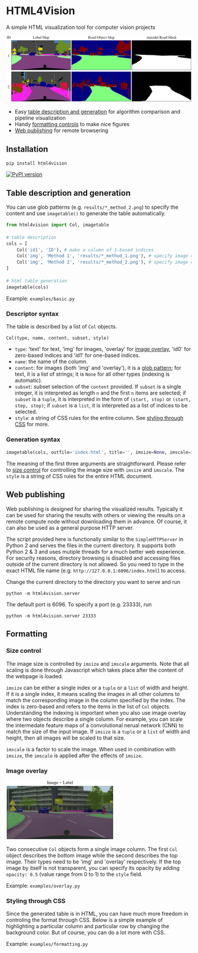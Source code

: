 # HTML4Vision
A simple HTML visualization tool for computer vision projects

![demo](examples/basic.png)

- Easy [table description and generation](#table-description-and-generation) for algorithm comparison and pipeline visualization
- Handy [formatting controls](#formatting) to make nice figures
- [Web publishing](#web-publishing) for remote browsering

## Installation
```
pip install html4vision
```
[![PyPI version](https://badge.fury.io/py/HTML4Vision.svg)](https://badge.fury.io/py/HTML4Vision)

## Table description and generation

You can use glob patterns (e.g. `results/*_method_2.png`) to specify the content and use `imagetable()` to generate the table automatically.
```python
from html4vision import Col, imagetable

# table description
cols = [
    Col('id1', 'ID'), # make a column of 1-based indices
    Col('img', 'Method 1', 'results/*_method_1.png'), # specify image content for column 2
    Col('img', 'Method 2', 'results/*_method_2.png'), # specify image content for column 3
]

# html table generation
imagetable(cols)
```
Example: `examples/basic.py`

### Descriptor syntax

The table is described by a list of `Col` objects. 
```
Col(type, name, content, subset, style)
```
- `type`: 'text' for text, 'img' for images, 'overlay' for [image overlay](#image-overlay), 'id0' for zero-based indices and 'id1' for one-based indices.
- `name`: the name of the column.
- `content`: for images (both 'img' and 'overlay'), it is a [glob pattern](); for text, it is a list of strings; it is `None` for all other types (indexing is automatic).
- `subset`: subset selection of the `content` provided. If `subset` is a single integer, it is interpreted as length `n` and the first `n` items are selected; if `subset` is a `tuple`, it is interpreted in the form of `(start, stop)` or `(start, step, stop)`; if `subset` is a `list`, it is interpreted as a list of indices to be selected.
- `style`: a string of CSS rules for the entire column. See [styling through CSS](#styling-through-CSS) for more.

### Generation syntax
```python
imagetable(cols, outfile='index.html', title='', imsize=None, imscale=1, style=None)
```
The meaning of the first three arguments are straightforward. Please refer to [size control](#size-control) for controlling the image size with `imsize` and `imscale`. The `style` is a string of CSS rules for the entire HTML document.

## Web publishing

Web publishing is designed for sharing the visualized results. Typically it can be used for sharing the results with others or viewing the results on a remote compute node without downloading them in advance. Of course, it can also be used as a general purpose HTTP server.

The script provided here is functionally similar to the `SimpleHTTPServer` in Python 2 and serves the files in the current directory. It supports both Python 2 & 3 and uses mutiple threads for a much better web experience. For security reasons, directory browsing is disabled and accessing files outside of the current directory is not allowed. So you need to type in the exact HTML file name (e.g. `http://127.0.0.1:6096/index.html`) to access.

Change the current directory to the directory you want to serve and run
```
python -m html4vision.server
```
The default port is 6096. To specify a port (e.g. 23333), run
```
python -m html4vision.server 23333
```

## Formatting

### Size control

The image size is controlled by `imsize` and `imscale` arguments. Note that all scaling is done through Javascript which takes place after the content of the webpage is loaded.

`imsize` can be either a single index or a `tuple` or a `list` of width and height. If it is a single index, it means scaling the images in all other columns to match the corresponding image in the column specified by the index. The index is zero-based and refers to the items in the list of `Col` objects. Understanding the indexing is important when you also use image overlay where two objects describe a single column. For example, you can scale the intermedate feature maps of a convolutional nerual network (CNN) to match the size of the input image. If `imsize` is a `tuple` or a `list` of width and height, then all images will be scaled to that size.

`imscale` is a factor to scale the image. When used in combination with `imsize`, the `imscale` is applied after the effects of `imsize`.

### Image overlay

![overlay](examples/overlay.png)

Two consecutive `Col` objects form a single image column. The first `Col` object describes the bottom image while the second describes the top image. Their types need to be 'img' and 'overlay' respectively. If the top image by itself is not transparent, you can specify its opacity by adding `opacity: 0.5` (value range from 0 to 1) to the `style` field.

Example: `examples/overlay.py`

### Styling through CSS

Since the generated table is in HTML, you can have much more freedom in controling the format through CSS. Below is a simple example of highlighting a particular column and particular row by changing the background color. But of course, you can do a lot more with CSS.

Example: `examples/formatting.py`